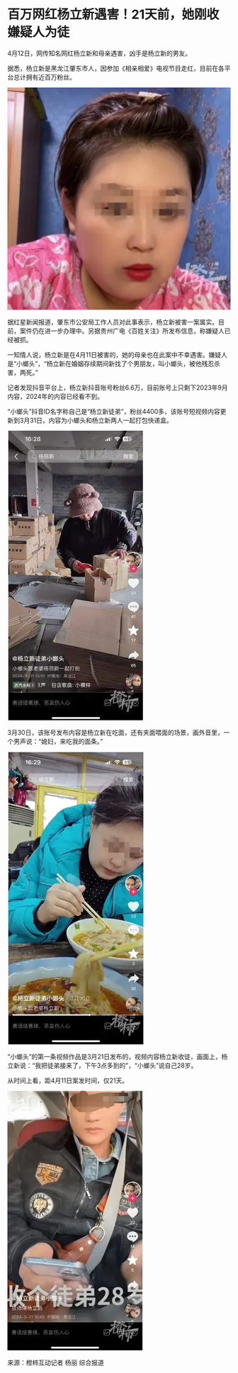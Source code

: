 # 百万网红杨立新遇害！21天前，她刚收嫌疑人为徒

4月12日，网传知名网红杨立新和母亲遇害，凶手是杨立新的男友。

据悉，杨立新是黑龙江肇东市人，因参加《相亲相爱》电视节目走红，目前在各平台总计拥有近百万粉丝。

![388f81f0e0f2199dad7bc5e5b2d2588b.jpg](https://raw.githubusercontent.com/qqhsx/qqnews_image/main/2024/04/12/百万网红杨立新遇害！21天前，她刚收嫌疑人为徒/388f81f0e0f2199dad7bc5e5b2d2588b.jpg)

据红星新闻报道，肇东市公安局工作人员对此事表示，杨立新被害一案属实。目前，案件仍在进一步办理中。另据贵州广电《百姓关注》所发布信息，称嫌疑人已经被抓。

一知情人说，杨立新是在4月11日被害的，她的母亲也在此案中不幸遇害。嫌疑人是“小螂头”，“杨立新在婚姻存续期间新找了个男朋友，叫小螂头，被他残忍杀害，两死。”

记者发现抖音平台上，杨立新抖音账号粉丝6.6万，目前账号上只剩下2023年9月内容，2024年的内容已经看不到。

“小螂头”抖音ID名字称自己是“杨立新徒弟”，粉丝4400多，该账号短视频内容更新到3月31日，内容为小螂头和杨立新两人一起打包快递盒。

![76e38c8f2705db1513014074a23c8731.jpg](https://raw.githubusercontent.com/qqhsx/qqnews_image/main/2024/04/12/百万网红杨立新遇害！21天前，她刚收嫌疑人为徒/76e38c8f2705db1513014074a23c8731.jpg)

3月30日，该账号发布内容是杨立新在吃面，还有夹面喂面的场景，画外音里，一个男声说：“媳妇，来吃我的面条。”

![2ab544fac72ce66ca0e9b94cfea55673.jpg](https://raw.githubusercontent.com/qqhsx/qqnews_image/main/2024/04/12/百万网红杨立新遇害！21天前，她刚收嫌疑人为徒/2ab544fac72ce66ca0e9b94cfea55673.jpg)

“小螂头”的第一条视频作品是3月21日发布的，视频内容杨立新收徒，画面上，杨立新说：“我把徒弟接来了，下午3点多到的”，“小螂头”说自己28岁。

从时间上看，距4月11日案发时间，仅21天。

![ba1f888ad140419456642c7cde4d0ac6.jpg](https://raw.githubusercontent.com/qqhsx/qqnews_image/main/2024/04/12/百万网红杨立新遇害！21天前，她刚收嫌疑人为徒/ba1f888ad140419456642c7cde4d0ac6.jpg)

来源：橙柿互动记者 杨丽 综合报道

